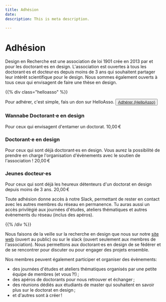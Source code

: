 ```yaml
---
title: Adhésion
date: 
description: This is meta description.

---
```

# Adhésion

Design en Recherche est une association de loi 1901 crée en 2013 par et pour les doctorant·es en design.
L'association est ouvertes à tous les doctorant·es et docteur·es depuis moins de 3 ans qui souhaitent partager leur intérêt scientifique pour le design. Nous sommes également ouverts à tous ceux qui envisagent de faire une thèse en design.

{{% div class="helloasso" %}}

Pour adhérer, c'est simple, fais un don sur HelloAsso. <button><a target="_blank" href="https://www.helloasso.com/associations/design-en-recherche-le-reseau-des-jeunes-chercheurs-en-design/adhesions/adhesion-2021-2022">Adhérer (HelloAsso)</a></button>

### Wannabe Doctorant·e en design

Pour ceux qui envisagent d'entamer un doctorat.  <span class="montant">10,00 €</span>

### Doctorant·e en design

Pour ceux qui sont déjà doctorant·es en design. Vous aurez la possibilité de prendre en charge l'organisation d'évènements avec le soutien de l'association ! <span class="montant">20,00 €</span>

### Jeunes docteur·es

Pour ceux qui sont déjà les heureux détenteurs d'un doctorat en design depuis moins de 3 ans. <span class="montant">20,00 €</span>

Toute adhésion donne accès à notre Slack, permettant de rester en contact avec les autres membres du réseau en permanence. Tu auras aussi un accès privilégié aux journées d'études, ateliers thématiques et autres évènements du réseau (inclus des apéros).

{{% /div %}}

Nous faisons de la veille sur la recherche en design que nous sur notre [site web](/breves) (ouvert au public) ou sur le slack (ouvert seulement aux membres de l'association). Nous permettons aux doctorant·es en design de se fédérer et de se rencontrer pour discuter ou pour engager des projets ensemble.<br>

Nos membres peuvent également participer et organiser des évènements:

* des journées d'études et ateliers thématiques organisés par une petite équipe de membres (et vous ?!) ;
* des apéros de doctorants pour nous retrouver et échanger ;
* des réunions dédiés aux étudiants de master qui souhaitent en savoir plus sur le doctorat en design ;
* et d'autres sont à créer !